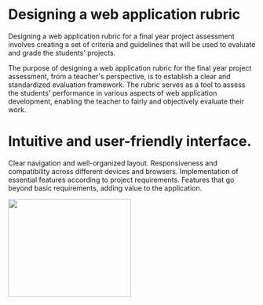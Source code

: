 # Designing a web application rubric
Designing a web application rubric for a final year project assessment involves creating a set of criteria and guidelines that will be used to evaluate and grade the students' projects. 

The purpose of designing a web application rubric for the final year project assessment, from a teacher's perspective, is to establish a clear and standardized evaluation framework. The rubric serves as a tool to assess the students' performance in various aspects of web application development, enabling the teacher to fairly and objectively evaluate their work.

# Intuitive and user-friendly interface. 
Clear navigation and well-organized layout.
Responsiveness and compatibility across different devices and browsers.
Implementation of essential features according to project requirements.
Features that go beyond basic requirements, adding value to the application.

<img src="https://github.com/Sabamanzoor25/rubrics/assets/102574980/e9e842cc-5400-4680-8c9c-a09ee799eed9" width="250" height="200" />





